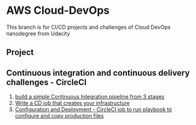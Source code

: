 # AWS Cloud-DevOps
This branch is for CI/CD projects and challenges of Cloud DevOps nanodegree from Udacity

## Project
  
  
## Continuous integration and continuous delivery challenges - CircleCI
  1. [build a simple Continuous Integration pipeline from 3 stages](./Create-a-CI-Pipeline/)
  2. [Write a CD job that creates your infrastructure](./Create-CD-Infrastructure-job/)
  3. [Configuration and Deployment - CircleCI job to run playbook to configure and copy production files](./)